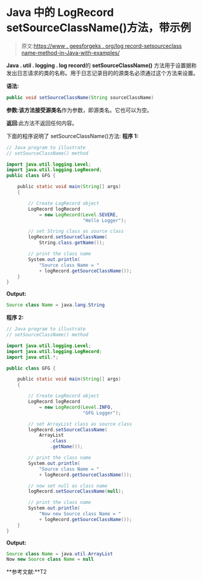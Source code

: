 # Java 中的 LogRecord setSourceClassName()方法，带示例

> 原文:[https://www . geesforgeks . org/log record-setsourceclass name-method-in-Java-with-examples/](https://www.geeksforgeeks.org/logrecord-setsourceclassname-method-in-java-with-examples/)

**Java . util . logging . log record**的 **setSourceClassName()** 方法用于设置据称发出日志请求的类的名称。用于日志记录目的的源类名必须通过这个方法来设置。

**语法:**

```java
public void setSourceClassName(String sourceClassName)

```

**参数:**该方法接受**源类名**作为参数，即源类名。它也可以为空。

**返回**:此方法不返回任何内容。

下面的程序说明了 setSourceClassName()方法:
**程序 1:**

```java
// Java program to illustrate
// setSourceClassName() method

import java.util.logging.Level;
import java.util.logging.LogRecord;
public class GFG {

    public static void main(String[] args)
    {

        // Create LogRecord object
        LogRecord logRecord
            = new LogRecord(Level.SEVERE,
                            "Hello Logger");

        // set String class as source class
        logRecord.setSourceClassName(
            String.class.getName());

        // print the class name
        System.out.println(
            "Source class Name = "
            + logRecord.getSourceClassName());
    }
}
```

**Output:**

```java
Source class Name = java.lang.String

```

**程序 2:**

```java
// Java program to illustrate
// setSourceClassName() method

import java.util.logging.Level;
import java.util.logging.LogRecord;
import java.util.*;

public class GFG {

    public static void main(String[] args)
    {

        // Create LogRecord object
        LogRecord logRecord
            = new LogRecord(Level.INFO,
                            "GFG Logger");

        // set ArrayList class as source class
        logRecord.setSourceClassName(
            ArrayList
                .class
                .getName());

        // print the class name
        System.out.println(
            "Source class Name = "
            + logRecord.getSourceClassName());

        // now set null as class name
        logRecord.setSourceClassName(null);

        // print the class name
        System.out.println(
            "Now new Source class Name = "
            + logRecord.getSourceClassName());
    }
}
```

**Output:**

```java
Source class Name = java.util.ArrayList
Now new Source class Name = null

```

**参考文献:**T2